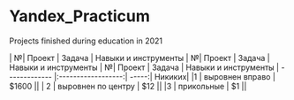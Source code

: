 # Yandex_Practicum
Projects finished during education in 2021

| №| Проект             | Задача | Навыки и инструменты
| №| Проект             | Задача | Навыки и инструменты
| №| Проект             | Задача | Навыки и инструменты
| ------------- |:------------------:| -----:| Никиких|
|1    | выровнен вправо    | $1600   ||
| 2     | выровнен по центру |   $12 ||
|3 | прикольные         |    $1 ||
